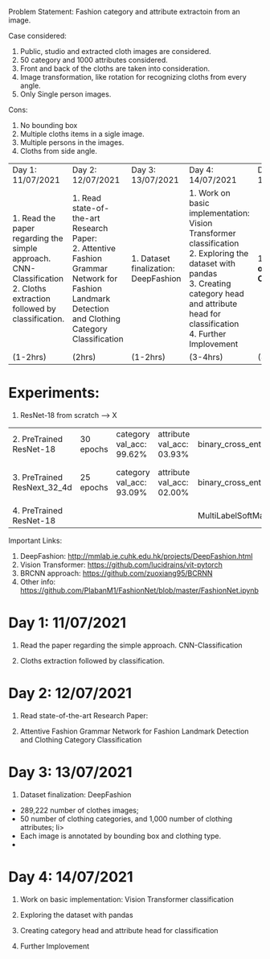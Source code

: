 
Problem Statement:
 Fashion category and attribute extractoin from an image.

Case considered:
1. Public, studio and extracted cloth images are considered.
2. 50 category and 1000 attributes considered.
3. Front and back of the cloths are taken into consideration.
4. Image transformation, like rotation for recognizing cloths from every angle.
5. Only Single person images.

Cons:
1. No bounding box
2. Multiple cloths items in a sigle image.
3. Multiple persons in the images.
4. Cloths from side angle.


<table style="width:100%">
  <!-- <tr>
    <th>Day-Date</th>
    <th>Work</th> 
    <th>Time</th>
  </tr> -->
  <tr>
    <td>Day 1: 11/07/2021</td>
    <td>Day 2: 12/07/2021</td>
    <td>Day 3: 13/07/2021</td>
    <td>Day 4: 14/07/2021</td>
    <td>Day 5: 18/07/2021</td>
    <td>Day 6: 19/07/2021</td>
  </tr>
  <tr>
    <td>1. Read the paper regarding the simple approach. CNN-Classification
		<br>2. Cloths extraction followed by classification.</td>
    <td>1. Read state-of-the-art Research Paper:
		<br>2. Attentive Fashion Grammar Network for
  		Fashion Landmark Detection and Clothing Category Classification</td>
    <td>1. Dataset finalization: DeepFashion</td>
    <td>1. Work on basic implementation: Vision Transformer classification
		<br>2. Exploring the dataset with pandas
		<br>3. Creating category head and attribute head for classification
		<br>4. Further Implovement </td>
    <td>1. <strong>Working on the Code</strong></td>
    <td>1. <strong>Experiment with Resnet-18 and ResNext_52_4d</strong></td>
  </tr>
  <tr>
    <td>(1-2hrs)</td>
    <td>(2hrs)</td>
    <td>(1-2hrs)</td>
    <td>(3-4hrs)</td>
    <td>(8 hrs)</td>
    <td>(4 hrs)</td>
  </tr>
</table>


<h1>Experiments:</h1>

1. ResNet-18 from scratch --> X

<table style="width:100%">
  <!-- <tr>
    <th>Day-Date</th>
    <th>Work</th> 
    <th>Time</th>
  </tr> -->
  <tr>
    <td>2. PreTrained ResNet-18</td>
    <td>30 epochs</td>
    <td>category  val_acc: 99.62%</td>
    <td>attribute val_acc: 03.93%</td>
    <td>binary_cross_entropy_with_logits</td>
    <td>Should use a different loss function</td>
  </tr>
  <tr>
    <td>3. PreTrained ResNext_32_4d</td>
    <td>25 epochs</td>
    <td>category  val_acc: 93.09%</td>
    <td>attribute val_acc: 02.00%</td>
    <td>binary_cross_entropy_with_logits</td>
    <td><strong>No improvement using big models.</strong></td>
  </tr>
  <tr>
    <td>4. PreTrained ResNet-18</td>
    <td></td>
    <td></td>
    <td></td>
    <td>MultiLabelSoftMarginLoss</td>
    <td></td>
  </tr>
</table>


Important Links: 

1. DeepFashion: http://mmlab.ie.cuhk.edu.hk/projects/DeepFashion.html
2. Vision Transformer: https://github.com/lucidrains/vit-pytorch
3. BRCNN approach: https://github.com/zuoxiang95/BCRNN
4. Other info: https://github.com/PlabanM1/FashionNet/blob/master/FashionNet.ipynb


<h1>Day 1: 11/07/2021</h1>

1. Read the paper regarding the simple approach. CNN-Classification

2. Cloths extraction followed by classification.

<h1>Day 2: 12/07/2021</h1>

1. Read state-of-the-art Research Paper:

2. Attentive Fashion Grammar Network for
  Fashion Landmark Detection and Clothing Category Classification

<h1>Day 3: 13/07/2021</h1>

1. Dataset finalization: DeepFashion 

<ul>
    <li>289,222 number of clothes images;</li>

   <li>
    50 number of clothing categories, and 1,000 number of clothing attributes; 
   </ll>li>

   <li>Each image is annotated by bounding box and clothing type.<li>
</ul>

<h1>Day 4: 14/07/2021</h1>

1. Work on basic implementation: Vision Transformer classification

2. Exploring the dataset with pandas

3. Creating category head and attribute head for classification

4. Further Implovement 